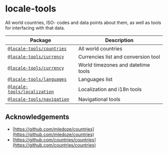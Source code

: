 # locale-tools

All world countries, ISO- codes and data points about them, as well as tools for interfacing with that data.

| Package | Description |
| -- | -- |
| [`@locale-tools/countries`](./packages/countries) | All world countries |
| [`@locale-tools/currency`](./packages/currency) | Currencies list and conversion tool |
| [`@locale-tools/currency`](./packages/datetime) | World timezones and datetime tools |
| [`@locale-tools/languages`](./packages/languages) | Languages list |
| [`@locale-tools/localization`](./packages/localization) | Localization and i18n tools |
| [`@locale-tools/navigation`](./packages/navigation) | Navigational tools |

## Acknowledgements

- [https://github.com/mledoze/countries](https://github.com/mledoze/countries)
- [https://github.com/countries/countries](https://github.com/countries/countries)
